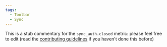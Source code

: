 ```yaml
---
tags:
  - Toolbar
  - Sync
---
```


This is a stub commentary for the `sync_auth.closed` metric: please feel free to edit (read the
[contributing guidelines](https://github.com/mozilla/glean-annotations/blob/main/CONTRIBUTING.md)
if you haven't done this before)
